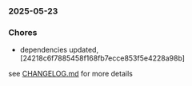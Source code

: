 ### 2025-05-23

### Chores
+ dependencies updated, [24218c6f7885458f168fb7ecce853f5e4228a98b]

see <a href='https://github.com/mrjackwills/leafcast_vue/blob/main/CHANGELOG.md'>CHANGELOG.md</a> for more details
